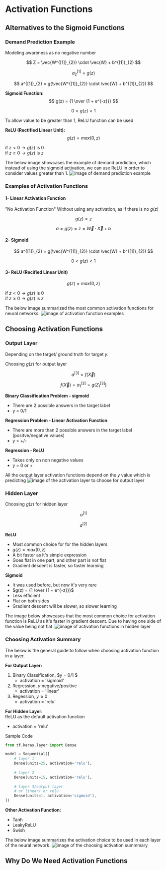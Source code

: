 # Activation Functions



## Alternatives to the Sigmoid Functions


### Demand Prediction Example

Modeling awareness as no negative number

$$
Z = \vec{W^{[1]}_{2}} \cdot \vec{W} + b^{[1]}_{2}
$$

$$
a^{[1]}_{2} = g(z)
$$

$$
a^{[1]}_{2} = g(\vec{W^{[1]}_{2}} \cdot \vec{W} + b^{[1]}_{2})
$$


**Sigmoid Function:**
$$
g(z) = {1 \over {1 + e^{-z}}}
$$

$$
0 < g(z) < 1
$$


To allow value to be greater than 1, ReLU function can be used

**ReLU (Rectified Linear Unit):**
$$
g(z) = max(0,z)
$$

if $z < 0 \longrightarrow g(z)$ is 0  
if $z \ge 0 \longrightarrow g(z)$ is $z$


The below image showcases the example of demand prediction, which instead of using the sigmoid activation, we can use ReLU in order to consider values greater than 1.
![image of demand prediction example](images/Demand-Prediction-Example.png)


### Examples of Activation Functions


#### 1- Linear Activation Function

"No Activation Function"
Without using any activation, as if there is no $g(z)$

$$
g(z) = z
$$

$$
a = g(z) = z = \vec{W} \cdot \vec{X} + b
$$


#### 2- Sigmoid

$$
a^{[1]}_{2} = g(\vec{W^{[1]}_{2}} \cdot \vec{W} + b^{[1]}_{2})
$$

$$
0 < g(z) <1
$$


#### 3- ReLU (Recified Linear Unit)

$$
g(z) = max(0, z)
$$

if $z < 0 \longrightarrow g(z)$ is 0  
if $z \ge 0 \longrightarrow g(z)$ is $z$


The below image summarized the most common activation functions for neural networks.
![image of activation function examples](images/Activation-Functions-Examples.png)



## Choosing Activation Functions


### Output Layer

Depending on the target/ ground truth for target $y$.

Choosing $g(z)$ for output layer

$$
a^{[3]} = f(\vec{X})
$$

$$
f(\vec{X}) = a^{[3]}_{1} = g(Z^{[3]}_{1})
$$

**Binary Classification Problem - sigmoid**  
- There are 2 possible answers in the target label
- y = 0/1

**Regression Problem - Linear Activation Function**   
- There are more than 2 possible answers in the target label (positve/negative values)
- y = +/-

**Regression - ReLU**  
- Takes only on non negative values
- y = 0 or +


All the output layer activation functions depend on the $y$ value which is predicting
![image of the activation layer to choose for output layer](images/Output-Layer.png)


### Hidden Layer

Choosing $g(z)$ for hidden layer

$$
a^{[1]}
$$

$$
a^{[2]}
$$


**ReLU**  
- Most common choice for for the hidden layers  
- $g(z) = max(0,z)$
- A bit faster as it's simple expression
- Goes flat in one part, and other part is not flat
- Gradient descent is faster, so faster learning


**Sigmoid**  
- It was used before, but now it's very rare
- $g(z) = {1 \over {1 + e^{-z}}}$
- Less efficient
- Flat on both sides
- Gradient descent will be slower, so slower learning


The image below showcases that the most common choice for activation function is ReLU as it's faster in gradient descent. Due to having one side of the value being not flat.
![image of activation functions in hidden layer](images/Hidden-Layer.png)


### Choosing Activation Summary

The below is the general guide to follow when choosing activation function in a layer.

**For Output Layer:**
1. Binary Classification, $y = 0/1 $
   - activation = 'sigmoid'
2. Regression, $y$ negative/positive
   - activation = 'linear'
3. Regession, $y \ge 0$
   - activation = 'relu'


**For Hidden Layer:**  
ReLU as the default activation function
   - activation = 'relu'

Sample Code
```python
from tf.keras.layer import Dense

model = Sequential([
    # layer 1
    Dense(units=25, activation='relu'),
    
    # layer 2
    Dense(units=15, activation='relu'),
    
    # layer 3/output layer
    # or linear/ or relu
    Dense(units=1, activation='sigmoid'),
])
```

**Other Activation Function:**  
- Tanh
- LeakyReLU
- Swish




The below image summarizes the activation choice to be used in each layer of the neural network.
![image of the choosing activation summmary](images/Choosing-Activation-Summary.png)



## Why Do We Need Activation Functions